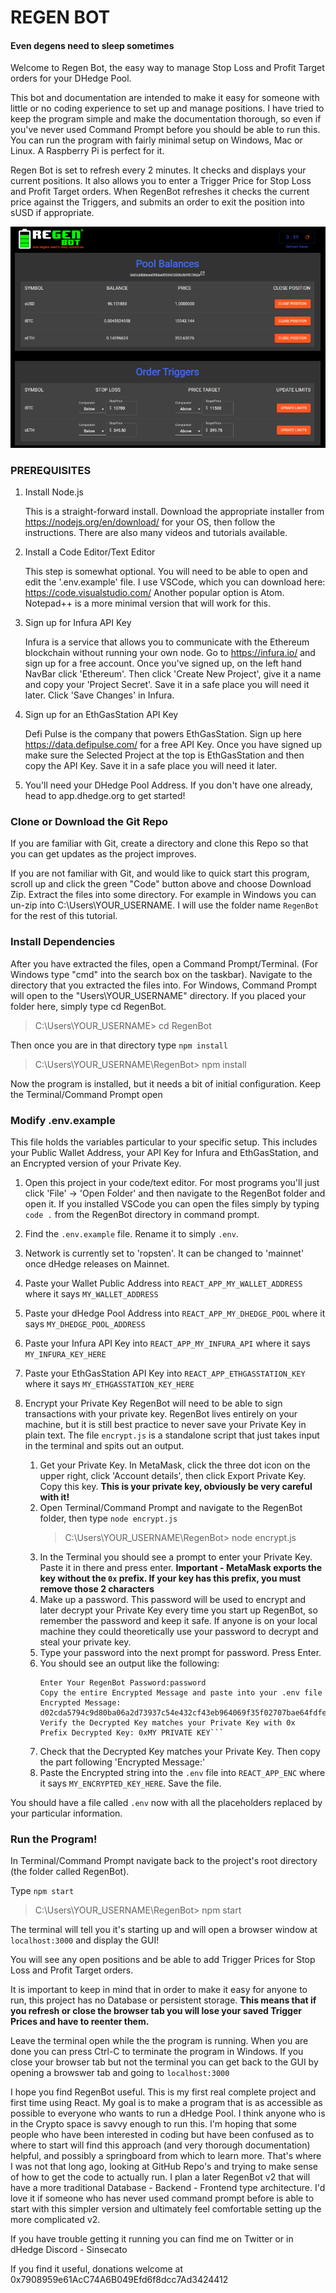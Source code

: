 # REGEN BOT

#### Even degens need to sleep sometimes

Welcome to Regen Bot, the easy way to manage Stop Loss and Profit Target orders for your DHedge Pool.

This bot and documentation are intended to make it easy for someone with little or no coding experience to set up and manage positions. I have tried to keep the program simple and make the documentation thorough, so even if you've never used Command Prompt before you should be able to run this. You can run the program with fairly minimal setup on Windows, Mac or Linux. A Raspberry Pi is perfect for it.

Regen Bot is set to refresh every 2 minutes. It checks and displays your current positions. It also allows you to enter a Trigger Price for Stop Loss and Profit Target orders. When RegenBot refreshes it checks the current price against the Triggers, and submits an order to exit the position into sUSD if appropriate.

![RegenBot](src/images/preview.png)

### **PREREQUISITES**

1. Install Node.js

   This is a straight-forward install. Download the appropriate installer from https://nodejs.org/en/download/ for your OS, then follow the instructions. There are also many videos and tutorials available.

2. Install a Code Editor/Text Editor

   This step is somewhat optional. You will need to be able to open and edit the '.env.example' file. I use VSCode, which you can download here: https://code.visualstudio.com/ Another popular option is Atom. Notepad++ is a more minimal version that will work for this.

3. Sign up for Infura API Key

   Infura is a service that allows you to communicate with the Ethereum blockchain without running your own node. Go to https://infura.io/ and sign up for a free account. Once you've signed up, on the left hand NavBar click 'Ethereum'. Then click 'Create New Project', give it a name and copy your 'Project Secret'. Save it in a safe place you will need it later. Click 'Save Changes' in Infura.

4. Sign up for an EthGasStation API Key

   Defi Pulse is the company that powers EthGasStation. Sign up here https://data.defipulse.com/ for a free API Key. Once you have signed up make sure the Selected Project at the top is EthGasStation and then copy the API Key. Save it in a safe place you will need it later.

5. You'll need your DHedge Pool Address. If you don't have one already, head to app.dhedge.org to get started!

### **Clone or Download the Git Repo**

If you are familiar with Git, create a directory and clone this Repo so that you can get updates as the project improves.

If you are not familiar with Git, and would like to quick start this program, scroll up and click the green "Code" button above and choose Download Zip. Extract the files into some directory. For example in Windows you can un-zip into C:\Users\YOUR_USERNAME. I will use the folder name `RegenBot` for the rest of this tutorial.

### **Install Dependencies**

After you have extracted the files, open a Command Prompt/Terminal. (For Windows type "cmd" into the search box on the taskbar). Navigate to the directory that you extracted the files into. For Windows, Command Prompt will open to the "Users\YOUR_USERNAME" directory. If you placed your folder here, simply type cd RegenBot.

> C:\Users\YOUR_USERNAME> cd RegenBot

Then once you are in that directory type `npm install`

> C:\Users\YOUR_USERNAME\RegenBot> npm install

Now the program is installed, but it needs a bit of initial configuration. Keep the Terminal/Command Prompt open

### **Modify .env.example**

This file holds the variables particular to your specific setup. This includes your Public Wallet Address, your API Key for Infura and EthGasStation, and an Encrypted version of your Private Key.

1. Open this project in your code/text editor. For most programs you'll just click 'File' -> 'Open Folder' and then navigate to the RegenBot folder and open it. If you installed VSCode you can open the files simply by typing `code .` from the RegenBot directory in command prompt.

2. Find the `.env.example` file. Rename it to simply `.env`.

3. Network is currently set to 'ropsten'. It can be changed to 'mainnet' once dHedge releases on Mainnet.

4. Paste your Wallet Public Address into `REACT_APP_MY_WALLET_ADDRESS` where it says `MY_WALLET_ADDRESS`

5. Paste your dHedge Pool Address into `REACT_APP_MY_DHEDGE_POOL` where it says `MY_DHEDGE_POOL_ADDRESS`

6. Paste your Infura API Key into `REACT_APP_MY_INFURA_API` where it says `MY_INFURA_KEY_HERE`

7. Paste your EthGasStation API Key into `REACT_APP_ETHGASSTATION_KEY` where it says `MY_ETHGASSTATION_KEY_HERE`

8. Encrypt your Private Key
   RegenBot will need to be able to sign transactions with your private key. RegenBot lives entirely on your machine, but it is still best practice to never save your Private Key in plain text. The file `encrypt.js` is a standalone script that just takes input in the terminal and spits out an output.
   1. Get your Private Key. In MetaMask, click the three dot icon on the upper right, click 'Account details', then click Export Private Key. Copy this key. **This is your private key, obviously be very careful with it!**
   2. Open Terminal/Command Prompt and navigate to the RegenBot folder, then type `node encrypt.js`
      > C:\Users\YOUR_USERNAME\RegenBot> node encrypt.js
   3. In the Terminal you should see a prompt to enter your Private Key. Paste it in there and press enter. **Important - MetaMask exports the key without the `0x` prefix. If your key has this prefix, you must remove those 2 characters**
   4. Make up a password. This password will be used to encrypt and later decrypt your Private Key every time you start up RegenBot, so remember the password and keep it safe. If anyone is on your local machine they could theoretically use your password to decrypt and steal your private key.
   5. Type your password into the next prompt for password. Press Enter.
   6. You should see an output like the following:
      ````Enter Your Private Key: (Windows right click to paste)MY PRIVATE KEY
      Enter Your RegenBot Password:password
      Copy the entire Encrypted Message and paste into your .env file Encrypted Message: d02cda5794c9d80ba06a2d73937c54e432cf43eb964069f35f02707bae64fdfeBSmzA9NPItwy3oMXjbgu8FX7R0dCEGWEwDn1RXBrDqk=
      Verify the Decrypted Key matches your Private Key with 0x Prefix Decrypted Key: 0xMY PRIVATE KEY```
      ````
   7. Check that the Decrypted Key matches your Private Key. Then copy the part following 'Encrypted Message:'
   8. Paste the Encrypted string into the `.env` file into `REACT_APP_ENC` where it says `MY_ENCRYPTED_KEY_HERE`. Save the file.

You should have a file called `.env` now with all the placeholders replaced by your particular information.

### **Run the Program!**

In Terminal/Command Prompt navigate back to the project's root directory (the folder called RegenBot).

Type `npm start`

> C:\Users\YOUR_USERNAME\RegenBot> npm start

The terminal will tell you it's starting up and will open a browser window at `localhost:3000` and display the GUI!

You will see any open positions and be able to add Trigger Prices for Stop Loss and Profit Target orders.

It is important to keep in mind that in order to make it easy for anyone to run, this project has no Database or persistent storage. **This means that if you refresh or close the browser tab you will lose your saved Trigger Prices and have to reenter them.**

Leave the terminal open while the the program is running. When you are done you can press Ctrl-C to terminate the program in Windows. If you close your browser tab but not the terminal you can get back to the GUI by opening a browswer tab and going to `localhost:3000`

I hope you find RegenBot useful. This is my first real complete project and first time using React. My goal is to make a program that is as accessible as possible to everyone who wants to run a dHedge Pool. I think anyone who is in the Crypto space is savvy enough to run this. I'm hoping that some people who have been interested in coding but have been confused as to where to start will find this approach (and very thorough documentation) helpful, and possibly a springboard from which to learn more. That's where I was not that long ago, looking at GitHub Repo's and trying to make sense of how to get the code to actually run. I plan a later RegenBot v2 that will have a more traditional Database - Backend - Frontend type architecture. I'd love it if someone who has never used command prompt before is able to start with this simpler version and ultimately feel comfortable setting up the more complicated v2.

If you have trouble getting it running you can find me on Twitter or in dHedge Discord - Sinsecato

If you find it useful, donations welcome at 0x7908959e61AcC74A6B049Efd6f8dcc7Ad3424412
